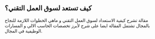 
## كيف تستعد لسوق العمل التقني؟ 
مقالة تشرح كيفية الاستعداد لسوق العمل التقني و ماهي الخطوات اللازمة للنجاح بالمجال
تشتمل المقالة ايضا على شرح لأبرز تخصصات الحاسب الالي و المسارات الوظيفية في المجال.
